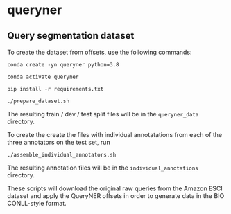 # queryner
## Query segmentation dataset


To create the dataset from offsets, use the following commands:

`conda create -yn queryner python=3.8`

`conda activate queryner`

`pip install -r requirements.txt`

`./prepare_dataset.sh`

The resulting train / dev / test split files will be in the `queryner_data` directory.

To create the create the files with individual annotatations from each of the three annotators on the test set,
run 

`./assemble_individual_annotators.sh`

The resulting annotation files will be in the `individual_annotations` directory.

These scripts will download the original raw queries from the Amazon ESCI dataset and apply the 
QueryNER offsets in order to generate data in the BIO CONLL-style format.

